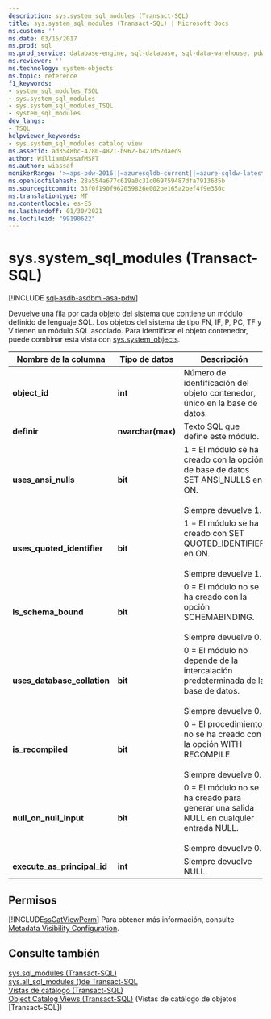 ```yaml
---
description: sys.system_sql_modules (Transact-SQL)
title: sys.system_sql_modules (Transact-SQL) | Microsoft Docs
ms.custom: ''
ms.date: 03/15/2017
ms.prod: sql
ms.prod_service: database-engine, sql-database, sql-data-warehouse, pdw
ms.reviewer: ''
ms.technology: system-objects
ms.topic: reference
f1_keywords:
- system_sql_modules_TSQL
- sys.system_sql_modules
- sys.system_sql_modules_TSQL
- system_sql_modules
dev_langs:
- TSQL
helpviewer_keywords:
- sys.system_sql_modules catalog view
ms.assetid: ad3548bc-4780-4821-b962-b421d52daed9
author: WilliamDAssafMSFT
ms.author: wiassaf
monikerRange: '>=aps-pdw-2016||=azuresqldb-current||=azure-sqldw-latest||>=sql-server-2016||>=sql-server-linux-2017||=azuresqldb-mi-current'
ms.openlocfilehash: 28a554a677c619a0c31c069759487dfa7913635b
ms.sourcegitcommit: 33f0f190f962059826e002be165a2bef4f9e350c
ms.translationtype: MT
ms.contentlocale: es-ES
ms.lasthandoff: 01/30/2021
ms.locfileid: "99190622"
---
```

# <a name="syssystem_sql_modules-transact-sql"></a>sys.system_sql_modules (Transact-SQL)
[!INCLUDE [sql-asdb-asdbmi-asa-pdw](../../includes/applies-to-version/sql-asdb-asdbmi-asa-pdw.md)]

  Devuelve una fila por cada objeto del sistema que contiene un módulo definido de lenguaje SQL. Los objetos del sistema de tipo FN, IF, P, PC, TF y V tienen un módulo SQL asociado. Para identificar el objeto contenedor, puede combinar esta vista con [sys.system_objects](../../relational-databases/system-catalog-views/sys-system-objects-transact-sql.md).  
  
|Nombre de la columna|Tipo de datos|Descripción|  
|-----------------|---------------|-----------------|  
|**object_id**|**int**|Número de identificación del objeto contenedor, único en la base de datos.|  
|**definir**|**nvarchar(max)**|Texto SQL que define este módulo.|  
|**uses_ansi_nulls**|**bit**|1 = El módulo se ha creado con la opción de base de datos SET ANSI_NULLS en ON.<br /><br /> Siempre devuelve 1.|  
|**uses_quoted_identifier**|**bit**|1 = El módulo se ha creado con SET QUOTED_IDENTIFIER en ON.<br /><br /> Siempre devuelve 1.|  
|**is_schema_bound**|**bit**|0 = El módulo no se ha creado con la opción SCHEMABINDING.<br /><br /> Siempre devuelve 0.|  
|**uses_database_collation**|**bit**|0 = El módulo no depende de la intercalación predeterminada de la base de datos.<br /><br /> Siempre devuelve 0.|  
|**is_recompiled**|**bit**|0 = El procedimiento no se ha creado con la opción WITH RECOMPILE.<br /><br /> Siempre devuelve 0.|  
|**null_on_null_input**|**bit**|0 = El módulo no se ha creado para generar una salida NULL en cualquier entrada NULL.<br /><br /> Siempre devuelve 0.|  
|**execute_as_principal_id**|**int**|Siempre devuelve NULL.|  
  
## <a name="permissions"></a>Permisos  
 [!INCLUDE[ssCatViewPerm](../../includes/sscatviewperm-md.md)] Para obtener más información, consulte [Metadata Visibility Configuration](../../relational-databases/security/metadata-visibility-configuration.md).  
  
## <a name="see-also"></a>Consulte también  
 [sys.sql_modules &#40;Transact-SQL&#41;](../../relational-databases/system-catalog-views/sys-sql-modules-transact-sql.md)   
 [sys.all_sql_modules &#40;&#41;de Transact-SQL ](../../relational-databases/system-catalog-views/sys-all-sql-modules-transact-sql.md)   
 [Vistas de catálogo &#40;Transact-SQL&#41;](../../relational-databases/system-catalog-views/catalog-views-transact-sql.md)   
 [Object Catalog Views &#40;Transact-SQL&#41;](../../relational-databases/system-catalog-views/object-catalog-views-transact-sql.md) (Vistas de catálogo de objetos [Transact-SQL])  
  
  
